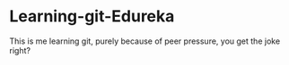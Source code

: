 # Learning-git-Edureka
This is me learning git, purely because of peer pressure, you get the joke right?
